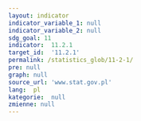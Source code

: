 ```yaml
---
layout: indicator
indicator_variable_1: null
indicator_variable_2: null
sdg_goal: 11
indicator:  11.2.1
target_id:  '11.2.1'
permalink: /statistics_glob/11-2-1/
pre: null
graph: null
source_url: 'www.stat.gov.pl'
lang:  pl
kategorie:  null
zmienne: null
---
```

